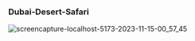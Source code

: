 ### Dubai-Desert-Safari

![screencapture-localhost-5173-2023-11-15-00_57_45](https://github.com/Leen-odeh3/Dubai-Desert-Safari/assets/123558998/9072425d-d44c-4dab-a80f-b293956bcd52)
